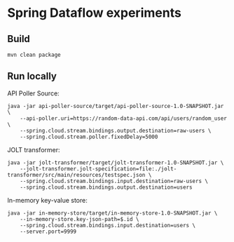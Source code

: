 # Spring Dataflow experiments

## Build

```
mvn clean package
```

## Run locally

API Poller Source:

```
java -jar api-poller-source/target/api-poller-source-1.0-SNAPSHOT.jar \
    --api-poller.uri=https://random-data-api.com/api/users/random_user \
    --spring.cloud.stream.bindings.output.destination=raw-users \
    --spring.cloud.stream.poller.fixedDelay=5000
```

JOLT transformer:

```
java -jar jolt-transformer/target/jolt-transformer-1.0-SNAPSHOT.jar \
    --jolt-transformer.jolt-specification=file:./jolt-transformer/src/main/resources/testspec.json \
    --spring.cloud.stream.bindings.input.destination=raw-users \
    --spring.cloud.stream.bindings.output.destination=users
```

In-memory key-value store:

```
java -jar in-memory-store/target/in-memory-store-1.0-SNAPSHOT.jar \
    --in-memory-store.key-json-path=$.id \
    --spring.cloud.stream.bindings.input.destination=users \
    --server.port=9999
```